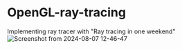 # OpenGL-ray-tracing
Implementing ray tracer with "Ray tracing in one weekend"
![Screenshot from 2024-08-07 12-46-47](https://github.com/user-attachments/assets/3dfe99b8-fea7-4fd7-a05d-ed9ef66829d9)
